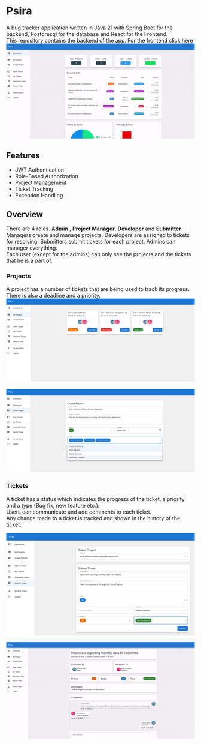 # Psira
A bug tracker application written in Java 21 with Spring Boot for the backend, Postgresql for the database
and React for the Frontend.
<br>
This repository contains the backend of the app. For the frontend click [here](https://github.com/DimMil24/Psira-frontend)
<br>
![Dashboard Preview](assets/dashboard2.gif)

##  Features
- JWT Authentication
- Role-Based Authorization
- Project Management
- Ticket Tracking
- Exception Handling

## Overview
There are 4 roles. **Admin** , **Project Manager**, **Developer** and **Submitter**.
<br>
Managers create and manage projects. Developers are assigned to tickets for resolving.
Submitters submit tickets for each project. Admins can manager everything.
<br>
Each user (except for the admins) can only see the projects and the tickets that he is a part of.

### Projects
A project has a number of tickets that are being used to track its progress.
There is also a deadline and a priority.
![Projects Preview](assets/AllProjects.png)
<br>
<br>
![Create Project Preview](assets/CreateProject.png)

### Tickets
A ticket has a status which indicates the progress of the ticket, a priority and a type (Bug fix, new feature etc.).
<br>
Users can communicate and add comments to each ticket.
<br>
Any change made to a ticket is tracked and shown in the history of the ticket.

![Submit Ticket Preview](assets/SubmitTicket.png)

![Ticket Details Preview](assets/ticketDetails.gif)